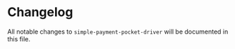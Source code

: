 # Changelog

All notable changes to `simple-payment-pocket-driver` will be documented in this file.
